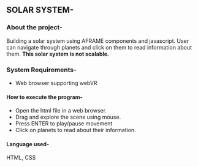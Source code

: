 ## SOLAR SYSTEM-


### About the project-
Building a solar system using AFRAME components and javascript. User can navigate through planets and click on them to read information about them. **This solar system is not scalable.**
### System Requirements-
* Web browser supporting webVR
#### How to execute the program-
* Open the html file in a web browser.
* Drag and explore the scene using mouse.
* Press ENTER to play/pause movement
* Click on planets to read about their information.
#### Language used-
HTML, CSS

